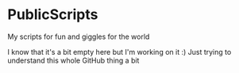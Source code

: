 # PublicScripts
My scripts for fun and giggles for the world

I know that it's a bit empty here but I'm working on it :)
Just trying to understand this whole GitHub thing a bit

